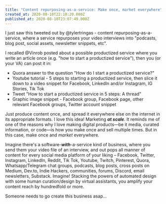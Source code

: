 ```yaml
---
title: "Content repurposing-as-a-service: Make once, market everywhere"
created_at: 2020-08-10T22:10:20.000Z
published_at: 2020-08-10T23:07:49.000Z
---
```

I just saw this tweeted out by @tylertringas - content repurposing-as-a-service, where a service repurposes your video interviews into "podcasts, blog post, social assets, newsletter snippets, etc". 

  

I recalled @Vinrob posted about a possible productized service where you write an article once (e.g. "how to start a productized service"), then you (or your VA) can post it in:

*   Quora answer to the question "How do I start a productized service?"
*   Youtube tutorial - 5 steps to starting a productized service, then slice it down to a video snippet for Facebook, LinkedIn and/or Instagram, IG Stories, Tik Tok
*   Tweet "How to start a productized service in 5 steps: A thread"
*   Graphic image snippet - Facebook group, Facebook page, other relevant Facebook groups, Twitter account snippet

  

Just produce content once, and spread it everywhere else on the internet in its appropriate formats. I love this idea! Marketing _**at scale**_. It reminds me of one of the reasons why I love making digital products—be it media, curated information, or code—is how you make once and sell multiple times. But in this case, make once and _market_ everywhere. 

  

Imagine there's a software-_**with**_\-a-service kind of business, where you send them your video file of an interview, and out pops all manner of content for every social media platform of your liking – Facebook, Twitter, Instagram, LinkedIn, Reddit, Tik Tok, Youtube, Twitch, Pinterest, Quora, Whatsapp/Telegram chat groups, podcasts, blog posts, cross posts on Medium, Dev.to, Indie Hackers, communities, forums, Discord, email newsletters, Substack. Imagine! Stacking the powers of automated design with some human curation/design by virtual assistants, you amplify your content reach by hundredfold or more.

  

Someone needs to go create this business asap...
